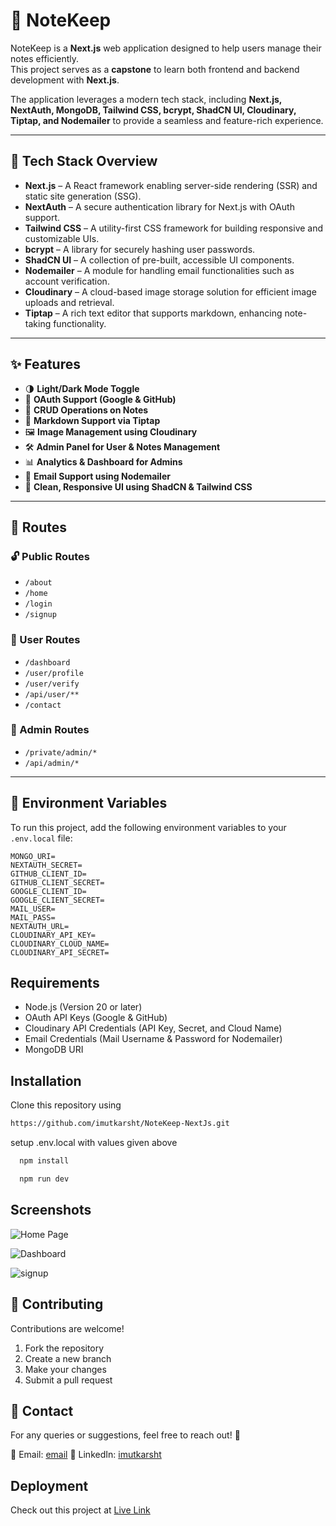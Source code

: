 # 📒 NoteKeep  

NoteKeep is a **Next.js** web application designed to help users manage their notes efficiently.  
This project serves as a **capstone** to learn both frontend and backend development with **Next.js**.  

The application leverages a modern tech stack, including **Next.js, NextAuth, MongoDB, Tailwind CSS, bcrypt, ShadCN UI, Cloudinary, Tiptap, and Nodemailer** to provide a seamless and feature-rich experience.

---

## 🚀 Tech Stack Overview  

- **Next.js** – A React framework enabling server-side rendering (SSR) and static site generation (SSG).  
- **NextAuth** – A secure authentication library for Next.js with OAuth support.  
- **Tailwind CSS** – A utility-first CSS framework for building responsive and customizable UIs.  
- **bcrypt** – A library for securely hashing user passwords.  
- **ShadCN UI** – A collection of pre-built, accessible UI components.  
- **Nodemailer** – A module for handling email functionalities such as account verification.  
- **Cloudinary** – A cloud-based image storage solution for efficient image uploads and retrieval.  
- **Tiptap** – A rich text editor that supports markdown, enhancing note-taking functionality.  

---

## ✨ Features  

- 🌗 **Light/Dark Mode Toggle**  
- 🔐 **OAuth Support (Google & GitHub)**  
- 📝 **CRUD Operations on Notes**  
- 📜 **Markdown Support via Tiptap**  
- 🖼️ **Image Management using Cloudinary**  
- 🛠️ **Admin Panel for User & Notes Management**  
- 📊 **Analytics & Dashboard for Admins**  
- 📧 **Email Support using Nodemailer**  
- 🎨 **Clean, Responsive UI using ShadCN & Tailwind CSS**  

---

## 📌 Routes  

### **🔓 Public Routes**  
- `/about`  
- `/home`  
- `/login`  
- `/signup`  

### **👤 User Routes**  
- `/dashboard`  
- `/user/profile`  
- `/user/verify`  
- `/api/user/**`  
- `/contact`  

### **🛑 Admin Routes**  
- `/private/admin/*`  
- `/api/admin/*`  

---

## 🔧 Environment Variables  

To run this project, add the following environment variables to your `.env.local` file:

```env
MONGO_URI=
NEXTAUTH_SECRET=
GITHUB_CLIENT_ID=
GITHUB_CLIENT_SECRET=
GOOGLE_CLIENT_ID=
GOOGLE_CLIENT_SECRET=
MAIL_USER=
MAIL_PASS=
NEXTAUTH_URL=
CLOUDINARY_API_KEY=
CLOUDINARY_CLOUD_NAME=
CLOUDINARY_API_SECRET=
```

## Requirements

- Node.js (Version 20 or later)
- OAuth API Keys (Google & GitHub)
- Cloudinary API Credentials (API Key, Secret, and Cloud Name)
- Email Credentials (Mail Username & Password for Nodemailer)
- MongoDB URI


## Installation

Clone this repository using
```bash
https://github.com/imutkarsht/NoteKeep-NextJs.git
```
setup .env.local with values given above

```bash
  npm install
```
```bash
  npm run dev
```
    
## Screenshots

![Home Page](https://i.ibb.co/yFYJDwPt/brave-7z88tz-EKEg.png)

![Dashboard](https://i.ibb.co/s9QJXrLd/brave-wi-KGH2-Miop.png)

![signup](https://i.ibb.co/BKFWwKDP/brave-Qu-BTVv-QEq4.png)

## 🤝 Contributing
Contributions are welcome!

1. Fork the repository
2. Create a new branch
3. Make your changes
4. Submit a pull request

## 📩 Contact
For any queries or suggestions, feel free to reach out! 🚀

📧 Email: [email](uktiwari023@gmail.com)
🔗 
LinkedIn: [imutkarsht](https://www.linkedin.com/in/imutkarsht)

## Deployment

Check out this project at 
[Live Link](https://note-keep-next.vercel.app/)
